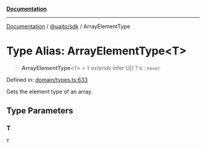 [**Documentation**](../../../README.md)

***

[Documentation](../../../README.md) / [@uaito/sdk](../README.md) / ArrayElementType

# Type Alias: ArrayElementType\<T\>

> **ArrayElementType**\<`T`\> = `T` *extends* infer U[] ? `U` : `never`

Defined in: [domain/types.ts:633](https://github.com/elribonazo/uaito/blob/105ccfc9cbfb60788b2df8f5af6264d141e7347a/packages/sdk/src/domain/types.ts#L633)

Gets the element type of an array.

## Type Parameters

### T

`T`
